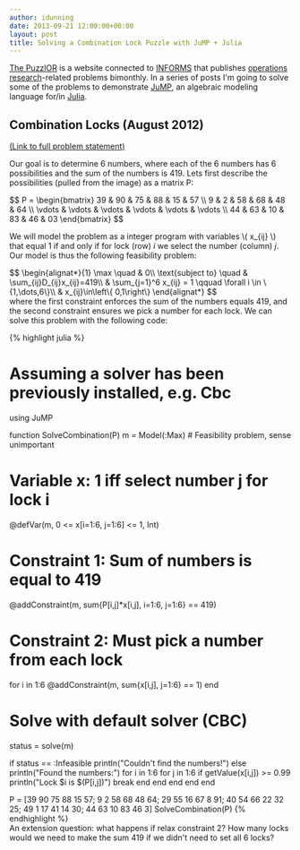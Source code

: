 ```yaml
---
author: idunning
date: 2013-09-21 12:00:00+00:00
layout: post
title: Solving a Combination Lock Puzzle with JuMP + Julia
---
```


[The PuzzlOR](http://puzzlor.com/) is a website connected to [INFORMS](https://www.informs.org) that publishes [operations research](https://www.informs.org/About-INFORMS/What-is-Operations-Research)-related problems bimonthly. In a series of posts I'm going to solve some of the problems to demonstrate [JuMP](https://github.com/JuliaOpt/JuMP.jl), an algebraic modeling language for/in [Julia](http://julialang.org).

## Combination Locks (August 2012)

[(Link to full problem statement)](http://puzzlor.com/2012-08_CombinationLocks.html)

Our goal is to determine 6 numbers, where each of the 6 numbers has 6 possibilities and the sum of the numbers is 419. Lets first describe the possibilities (pulled from the image) as a matrix P:

<div>
$$
P =
 \begin{bmatrix}
  39 & 90 & 75 & 88 & 15 & 57 \\
   9 &  2 & 58 & 68 & 48 & 64 \\
  \vdots & \vdots & \vdots & \vdots & \vdots & \vdots \\
  44 & 63 & 10 & 83 & 46 & 03
 \end{bmatrix}
$$
</div>

We will model the problem as a integer program with variables \\( x\_{ij} \\) that equal 1 if and only if for lock (row) _i_ we select the number (column) _j_. Our model is thus the following feasibility problem:

<div>
$$
\begin{alignat*}{1}
\max \quad & 0\\
\text{subject to} \quad & \sum_{ij}D_{ij}x_{ij}=419\\
 & \sum_{j=1}^6 x_{ij} = 1 \qquad \forall i \in \{1,\dots,6\}\\
 & x_{ij}\in\left\{ 0,1\right\}
\end{alignat*}
$$
</div>
where the first constraint enforces the sum of the numbers equals 419, and the second constraint ensures we pick a number for each lock. We can solve this problem with the following code:

{% highlight julia %}
# Assuming a solver has been previously installed, e.g. Cbc
using JuMP

function SolveCombination(P)
  m = Model(:Max)  # Feasibility problem, sense unimportant
  
  # Variable x: 1 iff select number j for lock i
  @defVar(m, 0 <= x[i=1:6, j=1:6] <= 1, Int)

  # Constraint 1: Sum of numbers is equal to 419
  @addConstraint(m, sum{P[i,j]*x[i,j], i=1:6, j=1:6} == 419)

  # Constraint 2: Must pick a number from each lock
  for i in 1:6
    @addConstraint(m, sum{x[i,j], j=1:6} == 1)
  end

  # Solve with default solver (CBC)
  status = solve(m)

  if status == :Infeasible
    println("Couldn't find the numbers!")
  else
    println("Found the numbers:")
    for i in 1:6
      for j in 1:6
        if getValue(x[i,j]) >= 0.99
          println("Lock $i is $(P[i,j])")
          break
        end
      end
    end
  end
end

P = [39 90 75 88 15 57;
      9  2 58 68 48 64;
     29 55 16 67  8 91;
     40 54 66 22 32 25;
     49  1 17 41 14 30;
     44 63 10 83 46  3]
SolveCombination(P)
{% endhighlight %}
<br>
An extension question: what happens if relax constraint 2? How many locks would we need to make the sum 419 if we didn't need to set all 6 locks?
